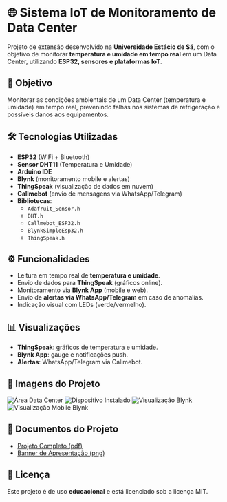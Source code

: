 # 🌐 Sistema IoT de Monitoramento de Data Center

Projeto de extensão desenvolvido na **Universidade Estácio de Sá**, com o objetivo de monitorar **temperatura e umidade em tempo real** em um Data Center, utilizando **ESP32, sensores e plataformas IoT**.

## 🎯 Objetivo
Monitorar as condições ambientais de um Data Center (temperatura e umidade) em tempo real, prevenindo falhas nos sistemas de refrigeração e possíveis danos aos equipamentos.

## 🛠️ Tecnologias Utilizadas
- **ESP32** (WiFi + Bluetooth)
- **Sensor DHT11** (Temperatura e Umidade)
- **Arduino IDE**
- **Blynk** (monitoramento mobile e alertas)
- **ThingSpeak** (visualização de dados em nuvem)
- **Callmebot** (envio de mensagens via WhatsApp/Telegram)
- **Bibliotecas**:
  - `Adafruit_Sensor.h`
  - `DHT.h`
  - `Callmebot_ESP32.h`
  - `BlynkSimpleEsp32.h`
  - `ThingSpeak.h`

## ⚙️ Funcionalidades
- Leitura em tempo real de **temperatura e umidade**.
- Envio de dados para **ThingSpeak** (gráficos online).
- Monitoramento via **Blynk App** (mobile e web).
- Envio de **alertas via WhatsApp/Telegram** em caso de anomalias.
- Indicação visual com LEDs (verde/vermelho).

## 📊 Visualizações
- **ThingSpeak**: gráficos de temperatura e umidade.
- **Blynk App**: gauge e notificações push.
- **Alertas**: WhatsApp/Telegram via Callmebot.

## 📱 Imagens do Projeto

![Área Data Center](docs/print/Area_DataCenter.jpg) 
![Dispositivo Instalado](docs/print/DispositivoInstalado.png)
![Visualização Blynk](docs/print/VisualizaçãoBlynk.png) 
![Visualização Mobile Blynk](docs/print/VisualizaçãoMobileBlynk.png)

## 📄 Documentos do Projeto
- [Projeto Completo (pdf)](docs/Projeto_extensão_iot.pdf)
- [Banner de Apresentação (png)](docs/print/Banner.png)

## 📜 Licença
Este projeto é de uso **educacional** e está licenciado sob a licença MIT.  
